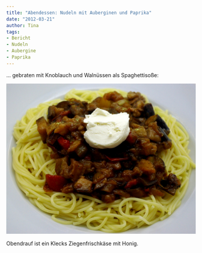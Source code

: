 ```yaml
---
title: "Abendessen: Nudeln mit Auberginen und Paprika"
date: "2012-03-21" 
author: Tina
tags:
- Bericht
- Nudeln
- Aubergine
- Paprika
---
```


... gebraten mit Knoblauch und Walnüssen als Spaghettisoße:

[![](images/imgp8744.jpg "Auberginen")](http://apfeleimer.wordpress.com/2012/03/21/abendessen-nudeln-mit-auberginen-und-paprika/imgp8744/)

Obendrauf ist ein Klecks Ziegenfrischkäse mit Honig.
